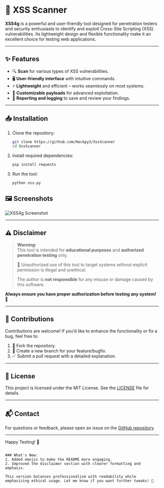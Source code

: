 # 🚀 XSS Scanner 

**XSS4g** is a powerful and user-friendly tool designed for penetration testers and security enthusiasts to identify and exploit Cross-Site Scripting (XSS) vulnerabilities. Its lightweight design and flexible functionality make it an excellent choice for testing web applications.

---

## ✨ Features

- 🔍 **Scan** for various types of XSS vulnerabilities.
- 🖥️ **User-friendly interface** with intuitive commands.
- ⚡ **Lightweight** and efficient – works seamlessly on most systems.
- 🎯 **Customizable payloads** for advanced exploitation.
- 📄 **Reporting and logging** to save and review your findings.

---

## 📥 Installation

1. Clone the repository:
   ```bash
   git clone https://github.com/Hackpy3/XssScanner
   cd XssScanner
   ```

2. Install required dependencies:
   ```bash
   pip install requests
   ```

3. Run the tool:
   ```bash
   python xss.py
   ```


## 🖼️ Screenshots

![XSS4g Screenshot](https://via.placeholder.com/800x400?text=Add+a+tool+demo+image+here)

---

## ⚠️ Disclaimer

> **Warning:**  
> This tool is intended for **educational purposes** and **authorized penetration testing** only.  
> 
> 🚫 Unauthorized use of this tool to target systems without explicit permission is illegal and unethical.  
> 
> The author is **not responsible** for any misuse or damage caused by this software.  

**Always ensure you have proper authorization before testing any system!** 🙏

---

## 🤝 Contributions

Contributions are welcome! If you’d like to enhance the functionality or fix a bug, feel free to:

1. 🍴 Fork the repository.
2. 🌿 Create a new branch for your feature/bugfix.
3. ✅ Submit a pull request with a detailed explanation.

---

## 📜 License

This project is licensed under the MIT License. See the [LICENSE](LICENSE) file for details.

---

## 📬 Contact

For questions or feedback, please open an issue on the [GitHub repository](https://github.com/Hackpy3/XSS4g/issues).

---

Happy Testing! 🎯
```

### What's New:
1. Added emojis to make the README more engaging.
2. Improved the disclaimer section with clearer formatting and emphasis.

This version balances professionalism with readability while emphasizing ethical usage. Let me know if you want further tweaks! 🚀

